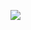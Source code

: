 ![](http://github-profile-summary-cards.vercel.app/api/cards/profile-details?username=theetherGit&theme=tokyonight)
